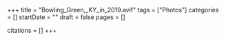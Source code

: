 +++
title = "Bowling_Green,_KY_in_2019.avif"
tags = ["Photos"]
categories = []
startDate = ""
draft = false
pages = []

citations = []
+++

